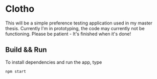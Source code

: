 # Clotho

This will be a simple preference testing application used in my master thesis. Currently I'm in prototyping, the code
may currently not be functioning. Please be patient - It's finished when it's done!

## Build && Run
To install dependencies and run the app, type

```
npm start
```
